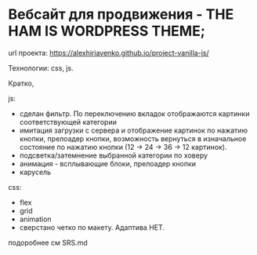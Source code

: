 # Вебсайт для продвижения - THE HAM IS WORDPRESS THEME;

url проекта:
https://alexhiriavenko.github.io/project-vanilla-js/

Технологии: css, js.

Кратко,

js:

-   сделан фильтр. По переключению вкладок отображаются картинки соответствующей категории
-   имитация загрузки с сервера и отображение картинок по нажатию кнопки, прелоадер кнопки, возможность вернуться в изначальное
    состояние по нажатию кнопки (12 -> 24 -> 36 -> 12 картинок).
-   подсветка/затемнение выбранной категории по ховеру
-   анимация - всплывающие блоки, прелоадер кнопки
-   карусель

css:

-   flex
-   grid
-   animation
-   сверстано четко по макету. Адаптива НЕТ.

подоробнее см SRS.md

